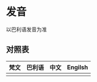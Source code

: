 # 发音

以巴利语发音为准

## 对照表

| 梵文 | 巴利语 | 中文 | Engilsh |
| ---- | ------ | ---- | ------- |
|      |        |      |         |